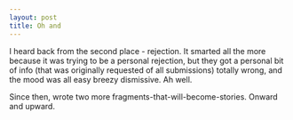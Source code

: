 ```yaml
---
layout: post
title: Oh and	
---
```


I heard back from the second place - rejection. It smarted all the more because it was trying to be a personal rejection, but they got a personal bit of info (that was originally requested of all submissions) totally wrong, and the mood was all easy breezy dismissive. Ah well. 

Since then, wrote two more fragments-that-will-become-stories. Onward and upward. 

